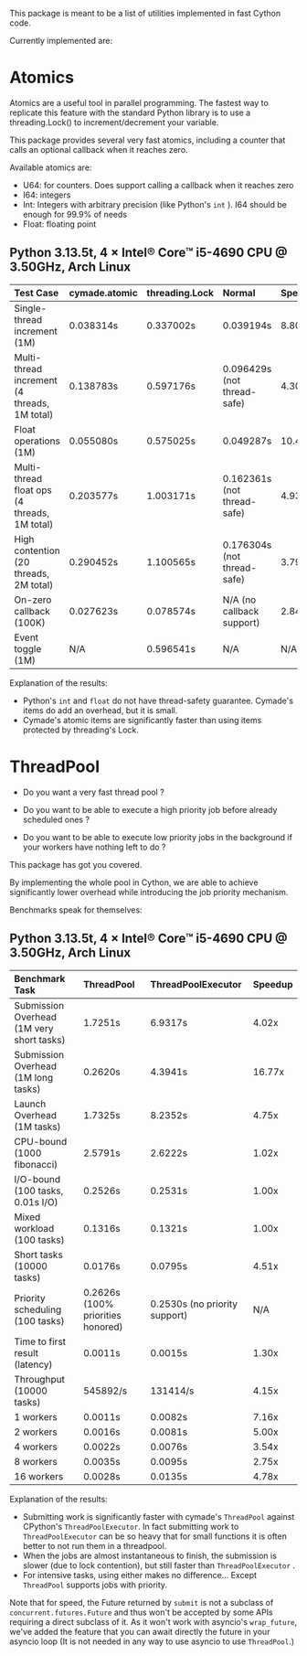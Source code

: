 This package is meant to be a list of utilities implemented in fast Cython code.

Currently implemented are:

# Atomics

Atomics are a useful tool in parallel programming. The fastest way to replicate this
feature with the
standard Python library is to use a threading.Lock() to increment/decrement your variable.

This package provides several very fast atomics, including a counter that
calls an optional callback when it reaches zero.

Available atomics are:
- U64: for counters. Does support calling a callback when it reaches zero
- I64: integers
- Int: Integers with arbitrary precision (like Python's `int` ). I64 should be enough for 99.9% of needs
- Float: floating point

## Python 3.13.5t, 4 × Intel® Core™ i5-4690 CPU @ 3.50GHz, Arch Linux

| Test Case                                    | cymade.atomic   | threading.Lock   | Normal                      | Speedup   |
|:---------------------------------------------|:----------------|:-----------------|:----------------------------|:----------|
| Single-thread increment (1M)                 | 0.038314s       | 0.337002s        | 0.039194s                   | 8.80x     |
| Multi-thread increment (4 threads, 1M total) | 0.138783s       | 0.597176s        | 0.096429s (not thread-safe) | 4.30x     |
| Float operations (1M)                        | 0.055080s       | 0.575025s        | 0.049287s                   | 10.44x    |
| Multi-thread float ops (4 threads, 1M total) | 0.203577s       | 1.003171s        | 0.162361s (not thread-safe) | 4.93x     |
| High contention (20 threads, 2M total)       | 0.290452s       | 1.100565s        | 0.176304s (not thread-safe) | 3.79x     |
| On-zero callback (100K)                      | 0.027623s       | 0.078574s        | N/A (no callback support)   | 2.84x     |
| Event toggle (1M)                            | N/A             | 0.596541s        | N/A                         | N/A       |

Explanation of the results:
- Python's `int` and `float` do not have thread-safety guarantee. Cymade's items do add an overhead,
    but it is small.
- Cymade's atomic items are significantly faster than using items protected by threading's Lock. 

# ThreadPool

- Do you want a very fast thread pool ?

- Do you want to be able to execute a high priority job before already scheduled ones ?

- Do you want to be able to execute low priority jobs in the background if your workers
    have nothing left to do ?

This package has got you covered.

By implementing the whole pool in Cython, we are able to achieve significantly lower overhead
while introducing the job priority mechanism.

Benchmarks speak for themselves:

## Python 3.13.5t, 4 × Intel® Core™ i5-4690 CPU @ 3.50GHz, Arch Linux
| Benchmark Task                            | ThreadPool                        | ThreadPoolExecutor            | Speedup   |
|:------------------------------------------|:----------------------------------|:------------------------------|:----------|
| Submission Overhead (1M very short tasks) | 1.7251s                           | 6.9317s                       | 4.02x     |
| Submission Overhead (1M long tasks)       | 0.2620s                           | 4.3941s                       | 16.77x    |
| Launch Overhead (1M tasks)                | 1.7325s                           | 8.2352s                       | 4.75x     |
| CPU-bound (1000 fibonacci)                | 2.5791s                           | 2.6222s                       | 1.02x     |
| I/O-bound (100 tasks, 0.01s I/O)          | 0.2526s                           | 0.2531s                       | 1.00x     |
| Mixed workload (100 tasks)                | 0.1316s                           | 0.1321s                       | 1.00x     |
| Short tasks (10000 tasks)                 | 0.0176s                           | 0.0795s                       | 4.51x     |
| Priority scheduling (100 tasks)           | 0.2626s (100% priorities honored) | 0.2530s (no priority support) | N/A       |
| Time to first result (latency)            | 0.0011s                           | 0.0015s                       | 1.30x     |
| Throughput (10000 tasks)                  | 545892/s                          | 131414/s                      | 4.15x     |
| 1 workers                                 | 0.0011s                           | 0.0082s                       | 7.16x     |
| 2 workers                                 | 0.0016s                           | 0.0081s                       | 5.00x     |
| 4 workers                                 | 0.0022s                           | 0.0076s                       | 3.54x     |
| 8 workers                                 | 0.0035s                           | 0.0095s                       | 2.75x     |
| 16 workers                                | 0.0028s                           | 0.0135s                       | 4.78x     |


Explanation of the results:
- Submitting work is significantly faster with cymade's `ThreadPool` against CPython's `ThreadPoolExecutor`. In fact submitting work to `ThreadPoolExecutor` can be so heavy that for small functions it is often better to not run them in a threadpool.
- When the jobs are almost instantaneous to finish, the submission is slower (due to lock contention), but still faster than `ThreadPoolExecutor` .
- For intensive tasks, using either makes no difference... Except `ThreadPool` supports jobs with priority.

Note that for speed, the Future returned by `submit` is not a subclass of `concurrent.futures.Future` and thus won't be accepted by some APIs requiring a direct subclass of it. As it won't work with asyncio's `wrap_future`, we've added the feature that you can await directly the future in your asyncio loop (It is not needed in any way to use asyncio to use `ThreadPool`.)